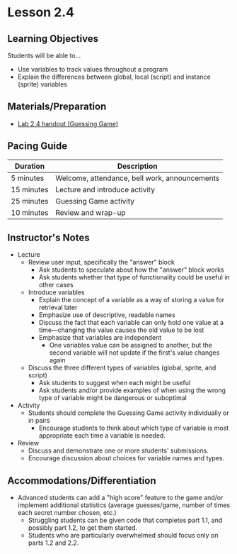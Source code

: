 # Lesson 2.4

## Learning Objectives

Students will be able to...

* Use variables to track values throughout a program
* Explain the differences between global, local (script) and instance (sprite) variables


## Materials/Preparation

* [Lab 2.4 handout (Guessing Game)](lab_24.md)

## Pacing Guide

| Duration | Description |
| -- | -- |
| 5 minutes | Welcome, attendance, bell work, announcements |
|15 minutes | Lecture and introduce activity |
|25 minutes | Guessing Game activity |
|10 minutes | Review and wrap-up |


## Instructor's Notes

* Lecture
  * Review user input, specifically the "answer" block
    * Ask students to speculate about how the "answer" block works
    * Ask students whether that type of functionality could be useful in other cases
  * Introduce variables
    * Explain the concept of a variable as a way of storing a value for retrieval later
    * Emphasize use of descriptive, readable names 
    * Discuss the fact that each variable can only hold one value at a time—changing the value causes the old value to be lost
    * Emphasize that variables are independent
      * One variables value can be assigned to another, but the second variable will not update if the first's value changes again
  * Discuss the three different types of variables (global, sprite, and script)
    * Ask students to suggest when each might be useful
    * Ask students and/or provide examples of when using the wrong type of variable might be dangerous or suboptimal
* Activity
  * Students should complete the Guessing Game activity individually or in pairs
    * Encourage students to think about which type of variable is most appropriate each time a variable is needed.
* Review
  * Discuss and demonstrate one or more students' submissions.
  * Encourage discussion about choices for variable names and types.


## Accommodations/Differentiation

* Advanced students can add a "high score" feature to the game and/or implement additional statistics (average guesses/game, number of times each secret number chosen, etc.)
  * Struggling students can be given code that completes part 1.1, and possibly part 1.2, to get them started.
  * Students who are particularly overwhelmed should focus only on parts 1.2 and 2.2.
